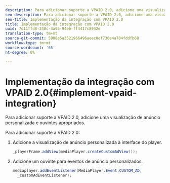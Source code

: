 ```yaml
---
description: Para adicionar suporte a VPAID 2.0, adicione uma visualização de anúncio personalizada e ouvintes apropriados.
seo-description: Para adicionar suporte a VPAID 2.0, adicione uma visualização de anúncio personalizada e ouvintes apropriados.
seo-title: Implementação da integração com VPAID 2.0
title: Implementação da integração com VPAID 2.0
uuid: 7d11ffd8-240c-4a95-94e6-ff4417c8942e
translation-type: tm+mt
source-git-commit: 5908e5a3521966496aeec0ef730e4a704fddfb68
workflow-type: tm+mt
source-wordcount: '65'
ht-degree: 0%

---
```



# Implementação da integração com VPAID 2.0{#implement-vpaid-integration}

Para adicionar suporte a VPAID 2.0, adicione uma visualização de anúncio personalizada e ouvintes apropriados.

Para adicionar suporte a VPAID 2.0:

1. Adicione a visualização de anúncio personalizada à interface do player.

   ```java
   _playerFrame.addView(mediaPlayer.createCustomAdView());
   ```

1. Adicione um ouvinte para eventos de anúncio personalizados.

   ```java
   mediaplayer.addEventListener(MediaPlayer.Event.CUSTOM_AD,  
     _customAdEventListener);
   ```

